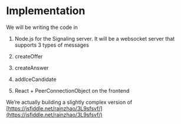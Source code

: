 # Implementation

We will be writing the code in

1.  Node.js for the Signaling server. It will be a websocket server that supports 3 types of messages

1.  createOffer
2.  createAnswer
3.  addIceCandidate

2.  React + PeerConnectionObject on the frontend

We’re actually building a slightly complex version of [https://jsfiddle.net/rainzhao/3L9sfsvf/](https://jsfiddle.net/rainzhao/3L9sfsvf/)